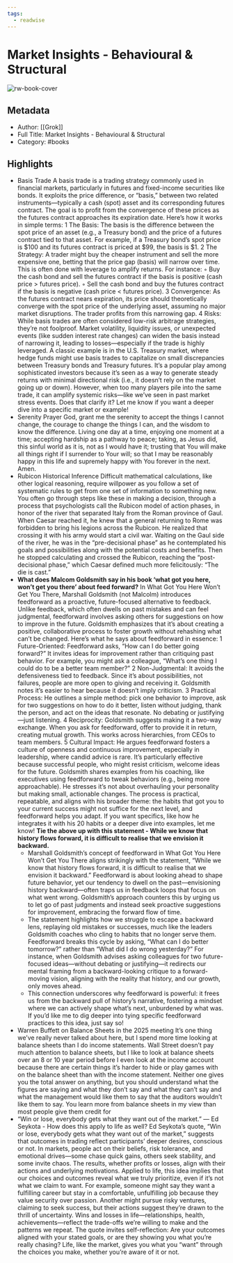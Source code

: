 ```yaml
---
tags:
  - readwise
---
```


# Market Insights - Behavioural & Structural

![rw-book-cover](https://readwise-assets.s3.amazonaws.com/static/images/default-book-icon-3.40504e56b01b.png)

## Metadata
- Author: [[Grok]]
- Full Title: Market Insights - Behavioural & Structural
- Category: #books

## Highlights
- Basis Trade 
  A basis trade is a trading strategy commonly used in financial markets, particularly in futures and fixed-income securities like bonds. It exploits the price difference, or “basis,” between two related instruments—typically a cash (spot) asset and its corresponding futures contract. The goal is to profit from the convergence of these prices as the futures contract approaches its expiration date.
  Here’s how it works in simple terms:
  1 The Basis: The basis is the difference between the spot price of an asset (e.g., a Treasury bond) and the price of a futures contract tied to that asset. For example, if a Treasury bond’s spot price is $100 and its futures contract is priced at $99, the basis is $1.
  2 The Strategy: A trader might buy the cheaper instrument and sell the more expensive one, betting that the price gap (basis) will narrow over time. This is often done with leverage to amplify returns. For instance:
  ◦ Buy the cash bond and sell the futures contract if the basis is positive (cash price > futures price).
  ◦ Sell the cash bond and buy the futures contract if the basis is negative (cash price < futures price).
  3 Convergence: As the futures contract nears expiration, its price should theoretically converge with the spot price of the underlying asset, assuming no major market disruptions. The trader profits from this narrowing gap.
  4 Risks: While basis trades are often considered low-risk arbitrage strategies, they’re not foolproof. Market volatility, liquidity issues, or unexpected events (like sudden interest rate changes) can widen the basis instead of narrowing it, leading to losses—especially if the trade is highly leveraged.
  A classic example is in the U.S. Treasury market, where hedge funds might use basis trades to capitalize on small discrepancies between Treasury bonds and Treasury futures. It’s a popular play among sophisticated investors because it’s seen as a way to generate steady returns with minimal directional risk (i.e., it doesn’t rely on the market going up or down). However, when too many players pile into the same trade, it can amplify systemic risks—like we’ve seen in past market stress events.
  Does that clarify it? Let me know if you want a deeper dive into a specific market or example!
- Serenity Prayer
  God, grant me the serenity
  to accept the things I cannot change,
  the courage to change the things I can,
  and the wisdom to know the difference.
  Living one day at a time,
  enjoying one moment at a time;
  accepting hardship as a pathway to peace;
  taking, as Jesus did,
  this sinful world as it is,
  not as I would have it;
  trusting that You will make all things right
  if I surrender to Your will;
  so that I may be reasonably happy in this life
  and supremely happy with You forever in the next.
  Amen.
- Rubicon Historical Inference
  Difficult mathematical calculations, like other logical reasoning, require willpower as you follow a set of systematic rules to get from one set of information to something new. You often go through steps like these in making a decision, through a process that psychologists call the Rubicon model of action phases, in honor of the river that separated Italy from the Roman province of Gaul. When Caesar reached it, he knew that a general returning to Rome was forbidden to bring his legions across the Rubicon. He realized that crossing it with his army would start a civil war. Waiting on the Gaul side of the river, he was in the “pre-decisional phase” as he contemplated his goals and possibilities along with the potential costs and benefits. Then he stopped calculating and crossed the Rubicon, reaching the “post-decisional phase,” which Caesar defined much more felicitously: “The die is cast.”
- **What does Malcom Goldsmith say in his book ‘what got you here, won’t get you there’ about feed forward?**
  In What Got You Here Won’t Get You There, Marshall Goldsmith (not Malcolm) introduces feedforward as a proactive, future-focused alternative to feedback. Unlike feedback, which often dwells on past mistakes and can feel judgmental, feedforward involves asking others for suggestions on how to improve in the future. Goldsmith emphasizes that it’s about creating a positive, collaborative process to foster growth without rehashing what can’t be changed.
  Here’s what he says about feedforward in essence:
  1 Future-Oriented: Feedforward asks, “How can I do better going forward?” It invites ideas for improvement rather than critiquing past behavior. For example, you might ask a colleague, “What’s one thing I could do to be a better team member?”
  2 Non-Judgmental: It avoids the defensiveness tied to feedback. Since it’s about possibilities, not failures, people are more open to giving and receiving it. Goldsmith notes it’s easier to hear because it doesn’t imply criticism.
  3 Practical Process: He outlines a simple method: pick one behavior to improve, ask for two suggestions on how to do it better, listen without judging, thank the person, and act on the ideas that resonate. No debating or justifying—just listening.
  4 Reciprocity: Goldsmith suggests making it a two-way exchange. When you ask for feedforward, offer to provide it in return, creating mutual growth. This works across hierarchies, from CEOs to team members.
  5 Cultural Impact: He argues feedforward fosters a culture of openness and continuous improvement, especially in leadership, where candid advice is rare. It’s particularly effective because successful people, who might resist criticism, welcome ideas for the future.
  Goldsmith shares examples from his coaching, like executives using feedforward to tweak behaviors (e.g., being more approachable). He stresses it’s not about overhauling your personality but making small, actionable changes. The process is practical, repeatable, and aligns with his broader theme: the habits that got you to your current success might not suffice for the next level, and feedforward helps you adapt.
  If you want specifics, like how he integrates it with his 20 habits or a deeper dive into examples, let me know!
  **Tie the above up with this statement - While we know that history flows forward, it is difficult to realise that we envision it backward.**
  - Marshall Goldsmith’s concept of feedforward in What Got You Here Won’t Get You There aligns strikingly with the statement, “While we know that history flows forward, it is difficult to realise that we envision it backward.” Feedforward is about looking ahead to shape future behavior, yet our tendency to dwell on the past—envisioning history backward—often traps us in feedback loops that focus on what went wrong. Goldsmith’s approach counters this by urging us to let go of past judgments and instead seek proactive suggestions for improvement, embracing the forward flow of time.
  - The statement highlights how we struggle to escape a backward lens, replaying old mistakes or successes, much like the leaders Goldsmith coaches who cling to habits that no longer serve them. Feedforward breaks this cycle by asking, “What can I do better tomorrow?” rather than “What did I do wrong yesterday?” For instance, when Goldsmith advises asking colleagues for two future-focused ideas—without debating or justifying—it redirects our mental framing from a backward-looking critique to a forward-moving vision, aligning with the reality that history, and our growth, only moves ahead.
  - This connection underscores why feedforward is powerful: it frees us from the backward pull of history’s narrative, fostering a mindset where we can actively shape what’s next, unburdened by what was. If you’d like me to dig deeper into tying specific feedforward practices to this idea, just say so!
- Warren Buffett on Balance Sheets in the 2025 meeting
  It’s one thing we’ve really never talked about here, but I spend more time looking at balance sheets than I do income statements. Wall Street doesn’t pay much attention to balance sheets, but I like to look at balance sheets over an 8 or 10 year period before I even look at the income account because there are certain things it’s harder to hide or play games with on the balance sheet than with the income statement.
  Neither one gives you the total answer on anything, but you should understand what the figures are saying and what they don’t say and what they can’t say and what the management would like them to say that the auditors wouldn’t like them to say. You learn more from balance sheets in my view than most people give them credit for
- “Win or lose, everybody gets what they want out of the market.”​ — Ed Seykota - How does this apply to life as well?
  Ed Seykota’s quote, “Win or lose, everybody gets what they want out of the market,” suggests that outcomes in trading reflect participants’ deeper desires, conscious or not. In markets, people act on their beliefs, risk tolerance, and emotional drives—some chase quick gains, others seek stability, and some invite chaos. The results, whether profits or losses, align with their actions and underlying motivations.
  Applied to life, this idea implies that our choices and outcomes reveal what we truly prioritize, even if it’s not what we claim to want. For example, someone might say they want a fulfilling career but stay in a comfortable, unfulfilling job because they value security over passion. Another might pursue risky ventures, claiming to seek success, but their actions suggest they’re drawn to the thrill of uncertainty. Wins and losses in life—relationships, health, achievements—reflect the trade-offs we’re willing to make and the patterns we repeat.
  The quote invites self-reflection: Are your outcomes aligned with your stated goals, or are they showing you what you’re really chasing? Life, like the market, gives you what you “want” through the choices you make, whether you’re aware of it or not.

